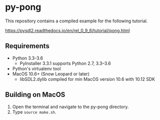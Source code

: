 # py-pong

This repository contains a compiled example for the following tutorial.

https://pysdl2.readthedocs.io/en/rel_0_9_6/tutorial/pong.html

## Requirements

- Python 3.3-3.6
  - PyInstaller 3.3.1 supports Python 2.7, 3.3–3.6
- Python's virtualenv tool
- MacOS 10.6+ (Snow Leopard or later)
  - libSDL2.dylib compiled for min MacOS version 10.6 with 10.12 SDK

## Building on MacOS

1. Open the terminal and navigate to the py-pong directory.
2. Type `source make.sh`.
